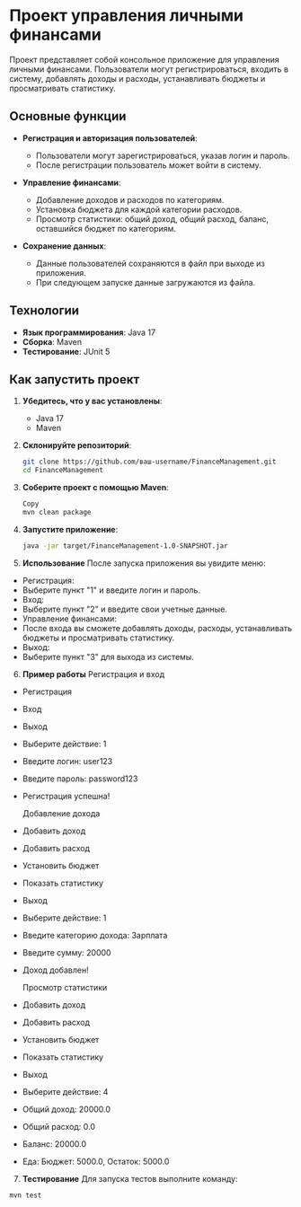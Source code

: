 # Проект управления личными финансами

Проект представляет собой консольное приложение для управления личными финансами. Пользователи могут регистрироваться, входить в систему, добавлять доходы и расходы, устанавливать бюджеты и просматривать статистику.

## Основные функции

- **Регистрация и авторизация пользователей**:
  - Пользователи могут зарегистрироваться, указав логин и пароль.
  - После регистрации пользователь может войти в систему.

- **Управление финансами**:
  - Добавление доходов и расходов по категориям.
  - Установка бюджета для каждой категории расходов.
  - Просмотр статистики: общий доход, общий расход, баланс, оставшийся бюджет по категориям.

- **Сохранение данных**:
  - Данные пользователей сохраняются в файл при выходе из приложения.
  - При следующем запуске данные загружаются из файла.

## Технологии

- **Язык программирования**: Java 17
- **Сборка**: Maven
- **Тестирование**: JUnit 5

## Как запустить проект

1. **Убедитесь, что у вас установлены**:
   - Java 17
   - Maven

2. **Склонируйте репозиторий**:
   ```bash
   git clone https://github.com/ваш-username/FinanceManagement.git
   cd FinanceManagement
   
3. **Соберите проект с помощью Maven**:

   ```bash
   Copy
   mvn clean package

4. **Запустите приложение**:
   
   ```bash
   java -jar target/FinanceManagement-1.0-SNAPSHOT.jar

5. **Использование**
После запуска приложения вы увидите меню:
- Регистрация:
- Выберите пункт "1" и введите логин и пароль.
- Вход:
- Выберите пункт "2" и введите свои учетные данные.
- Управление финансами:
- После входа вы сможете добавлять доходы, расходы, устанавливать бюджеты и просматривать статистику.
- Выход:
- Выберите пункт "3" для выхода из системы.

6. **Пример работы**
  Регистрация и вход
- Регистрация
- Вход
- Выход
- Выберите действие: 1
- Введите логин: user123
- Введите пароль: password123
- Регистрация успешна!

  Добавление дохода
- Добавить доход
- Добавить расход
- Установить бюджет
- Показать статистику
- Выход
- Выберите действие: 1
- Введите категорию дохода: Зарплата
- Введите сумму: 20000
- Доход добавлен!
  
  Просмотр статистики
- Добавить доход
- Добавить расход
- Установить бюджет
- Показать статистику
- Выход
- Выберите действие: 4
- Общий доход: 20000.0
- Общий расход: 0.0
- Баланс: 20000.0
- Еда: Бюджет: 5000.0, Остаток: 5000.0
  
7. **Тестирование**
  Для запуска тестов выполните команду:
 ```bash
mvn test
